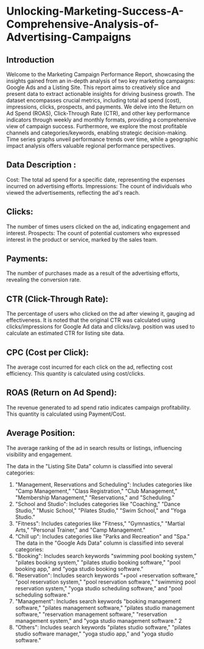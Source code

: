 # Unlocking-Marketing-Success-A-Comprehensive-Analysis-of-Advertising-Campaigns
## Introduction
Welcome to the Marketing Campaign Performance Report, showcasing the insights
gained from an in-depth analysis of two key marketing campaigns: Google Ads and a
Listing Site. This report aims to creatively slice and present data to extract actionable
insights for driving business growth. The dataset encompasses crucial metrics, including
total ad spend (cost), impressions, clicks, prospects, and payments. We delve into the
Return on Ad Spend (ROAS), Click-Through Rate (CTR), and other key performance
indicators through weekly and monthly formats, providing a comprehensive view of
campaign success. Furthermore, we explore the most profitable channels and
categories/keywords, enabling strategic decision-making. Time series graphs unveil
performance trends over time, while a geographic impact analysis offers valuable regional
performance perspectives. 
## Data Description :
Cost: The total ad spend for a specific date, representing the expenses
incurred on advertising efforts.
Impressions: The count of individuals who viewed the advertisements, reflecting the
ad's reach.

## Clicks: 
The number of times users clicked on the ad, indicating engagement and interest.
Prospects: The count of potential customers who expressed interest in the product or
service, marked by the sales team.

## Payments: 
The number of purchases made as a result of the advertising efforts,
revealing the conversion rate.

## CTR (Click-Through Rate): 
The percentage of users who clicked on the ad after
viewing it, gauging ad effectiveness. It is noted that the original CTR was calculated
using clicks/impressions for Google Ad data and clicks/avg. position was used to
calculate an estimated CTR for listing site data.

## CPC (Cost per Click): 
The average cost incurred for each click on the ad, reflecting
cost efficiency. This quantity is calculated using cost/clicks.

## ROAS (Return on Ad Spend): 
The revenue generated to ad spend ratio indicates
campaign profitability. This quantity is calculated using Payment/Cost.

## Average Position: 
The average ranking of the ad in search results or listings,
influencing visibility and engagement.

The data in the "Listing Site Data" column is classified into several
categories:
1. "Management, Reservations and Scheduling": Includes categories like "Camp
Management," "Class Registration," "Club Management," "Membership Management,"
"Reservations," and "Scheduling."
2. "School and Studio": Includes categories like "Coaching," "Dance Studio," "Music
School," "Pilates Studio," "Swim School," and "Yoga Studio."
3. "Fitness": Includes categories like "Fitness," "Gymnastics," "Martial Arts," "Personal
Trainer," and "Camp Management."
4. "Chill up": Includes categories like "Parks and Recreation" and "Spa."
The data in the "Google Ads Data" column is classified into several
categories:
1. "Booking": Includes search keywords "swimming pool booking system," "pilates
booking system," "pilates studio booking software," "pool booking app," and "yoga studio
booking software."
2. "Reservation": Includes search keywords "+pool +reservation software," "pool
reservation system," "pool reservation software," "swimming pool reservation system,"
"yoga studio scheduling software," and "pool scheduling software."
3. "Management": Includes search keywords "booking management software," "pilates
management software," "pilates studio management software," "reservation management
software," "reservation management system," and "yoga studio management software."
2
4. "Others": Includes search keywords "pilates studio software," "pilates studio software
manager," "yoga studio app," and "yoga studio software."
